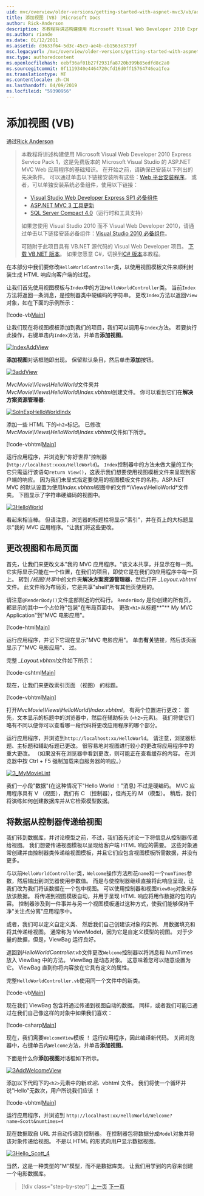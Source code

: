 ```yaml
---
uid: mvc/overview/older-versions/getting-started-with-aspnet-mvc3/vb/adding-a-view
title: 添加视图 (VB) |Microsoft Docs
author: Rick-Anderson
description: 本教程将讲述构建使用 Microsoft Visual Web Developer 2010 Express Service Pack 1，这是一个 ASP.NET MVC Web 应用程序的基础知识...
ms.author: riande
ms.date: 01/12/2011
ms.assetid: d3633f64-5d3c-45c9-ae4b-cb1563e3739f
msc.legacyurl: /mvc/overview/older-versions/getting-started-with-aspnet-mvc3/vb/adding-a-view
msc.type: authoredcontent
ms.openlocfilehash: eebf36af01b27f2931fa8720b399b85edfd8c2a0
ms.sourcegitcommit: 0f1119340e4464720cfd16d0ff15764746ea1fea
ms.translationtype: MT
ms.contentlocale: zh-CN
ms.lasthandoff: 04/09/2019
ms.locfileid: "59390956"
---
```

# <a name="adding-a-view-vb"></a>添加视图 (VB)

通过[Rick Anderson]((https://twitter.com/RickAndMSFT))

> 本教程将讲述构建使用 Microsoft Visual Web Developer 2010 Express Service Pack 1，这是免费版本的 Microsoft Visual Studio 的 ASP.NET MVC Web 应用程序的基础知识。 在开始之前，请确保已安装以下列出的先决条件。 可以通过单击以下链接安装所有这些：[Web 平台安装程序](https://www.microsoft.com/web/gallery/install.aspx?appid=VWD2010SP1Pack)。 或者，可以单独安装系统必备组件，使用以下链接：
> 
> - [Visual Studio Web Developer Express SP1 必备组件](https://www.microsoft.com/web/gallery/install.aspx?appid=VWD2010SP1Pack)
> - [ASP.NET MVC 3 工具更新](https://www.microsoft.com/web/gallery/install.aspx?appsxml=&amp;appid=MVC3)
> - [SQL Server Compact 4.0](https://www.microsoft.com/web/gallery/install.aspx?appid=SQLCE;SQLCEVSTools_4_0)（运行时和工具支持）
> 
> 如果您使用 Visual Studio 2010 而不 Visual Web Developer 2010，请通过单击以下链接安装必备组件：[Visual Studio 2010 必备组件](https://www.microsoft.com/web/gallery/install.aspx?appsxml=&amp;appid=VS2010SP1Pack)。
> 
> 可随附于此项目具有 VB.NET 源代码的 Visual Web Developer 项目。 [下载 VB.NET 版本](https://code.msdn.microsoft.com/Introduction-to-MVC-3-10d1b098)。 如果您愿意 C#，切换到[C# 版本](../cs/adding-a-view.md)本教程。


在本部分中我们要修改`HelloWorldController`类，以使用视图模板文件来顺利封装生成 HTML 响应向客户端的过程。

让我们首先使用视图模板与`Index`中的方法`HelloWorldController`类。 当前`Index`方法将返回一条消息，是控制器类中硬编码的字符串。 更改`Index`方法以返回`View`对象，如在下面的示例所示：

[!code-vb[Main](adding-a-view/samples/sample1.vb)]

让我们现在将视图模板添加到我们的项目，我们可以调用与`Index`方法。 若要执行此操作，右键单击内`Index`方法，并单击**添加视图**。

[![IndexAddView](adding-a-view/_static/image2.png "IndexAddView")](adding-a-view/_static/image1.png)

**添加视图**对话框随即出现。 保留默认条目，然后单击**添加**按钮。

[![3addView](adding-a-view/_static/image4.png "3addView")](adding-a-view/_static/image3.png)

*MvcMovie\Views\HelloWorld*文件夹并*MvcMovie\Views\HelloWorld\Index.vbhtml*创建文件。 你可以看到它们在**解决方案资源管理器**:

[![SolnExpHelloWorldIndx](adding-a-view/_static/image6.png "SolnExpHelloWorldIndx")](adding-a-view/_static/image5.png)

添加一些 HTML 下的`<h2>`标记。 已修改*MvcMovie\Views\HelloWorld\Index.vbhtml*文件如下所示。

[!code-vbhtml[Main](adding-a-view/samples/sample2.vbhtml)]

运行应用程序，并浏览到&quot;你好世界&quot;控制器 (`http://localhost:xxxx/HelloWorld`)。 `Index`控制器中的方法未做大量的工作; 它只需运行该语句`return View()`，这表示我们想要使用视图模板文件来呈现到客户端的响应。 因为我们未显式指定要使用的视图模板文件的名称，ASP.NET MVC 的默认设置为使用*Index.vbhtml*视图中的文件*\Views\HelloWorld*文件夹。 下图显示了字符串硬编码的视图中。

[![3HelloWorld](adding-a-view/_static/image8.png "3HelloWorld")](adding-a-view/_static/image7.png)

看起来相当棒。 但请注意，浏览器的标题栏将显示&quot;索引&quot;，并在页上的大标题显示&quot;我的 MVC 应用程序。&quot;让我们将这些更改。

## <a name="changing-views-and-layout-pages"></a>更改视图和布局页面

首先，让我们来更改文本&quot;我的 MVC 应用程序。&quot;该文本共享，并显示在每一页。 它实际显示只能在一个位置，在我们的项目，即使它是在我们的应用程序中每一页上。 转到 */视图/共享*中的文件夹**解决方案资源管理器**，然后打开 *\_Layout.vbhtml*文件。 此文件称为布局页，它是共享&quot;shell&quot;所有其他页使用的。

请注意`@RenderBody()`文件底部附近的代码行。 `RenderBody` 是你创建的所有页，都显示的其中一个占位符&quot;包装&quot;在布局页面中。 更改`<h1>`从标题**&quot;** My MVC Application&quot;到&quot;MVC 电影应用&quot;。

[!code-html[Main](adding-a-view/samples/sample3.html)]

运行应用程序，并记下它现在显示&quot;MVC 电影应用&quot;。 单击**有关**链接，然后该页面显示了&quot;MVC 电影应用&quot;、 过。

完整 *\_Layout.vbhtml*文件如下所示：

[!code-cshtml[Main](adding-a-view/samples/sample4.cshtml)]

现在，让我们来更改索引页面 （视图） 的标题。

[!code-vbhtml[Main](adding-a-view/samples/sample5.vbhtml)]

打开*MvcMovie\Views\HelloWorld\Index.vbhtml*。 有两个位置进行更改： 首先，文本显示的标题中的浏览器中，然后在辅助标头 (`<h2>`元素)。 我们将使它们略有不同以便你可以查看哪一段代码将更改应用程序的哪个部分。

运行应用程序，并浏览到`http://localhost:xx/HelloWorld`。 请注意，浏览器标题、主标题和辅助标题已更改。 很容易地对视图进行较小的更改将应用程序中的重大更改。 （如果没有在浏览器中看到更改，则可能正在查看缓存的内容。 在浏览器中按 Ctrl + F5 强制加载来自服务器的响应。）

[![3_MyMovieList](adding-a-view/_static/image10.png "3_MyMovieList")](adding-a-view/_static/image9.png)

我们一小段&quot;数据&quot;(在这种情况下&quot;Hello World ！&quot;消息) 不过是硬编码。 MVC 应用程序具有 V （视图），我们有 C （控制器），但尚无的 M （模型）。 稍后，我们将演练如何创建数据库并从它检索模型数据。

## <a name="passing-data-from-the-controller-to-the-view"></a>将数据从控制器传递给视图

我们转到数据库，并讨论模型之前，不过，我们首先讨论一下将信息从控制器传递给视图。 我们想要传递视图模板以呈现给客户端 HTML 响应的需要。 这些对象通常创建并由控制器类传递给视图模板，并且它们应包含视图模板所需数据，并没有更多。

与以前`HelloWorldController`类，`Welcome`操作方法所花`name`和一个`numTimes`参数，然后输出到浏览器使用参数值。 而是与使控制器继续直接将此响应呈现，让我们改为我们将该数据在一个包中视图。 可以使用控制器和视图`ViewBag`对象来存放该数据。 将传递到视图模板自动，并用于呈现 HTML 响应将用作数据的包的内容。 控制器涉及到一件事并与另一个视图模板通过这种方式，使我们能够保持干净&quot;关注点分离&quot;应用程序中。

或者，我们可以定义自定义类、 然后我们自己创建该对象的实例、 用数据填充和将其传递给视图。 通常称为 ViewModel，因为它是自定义模型的视图。 对于少量的数据，但是，ViewBag 运行良好。

返回到*HelloWorldController.vb*文件更改`Welcome`控制器以将消息和 NumTimes 放入 ViewBag 中的方法。 ViewBag 是动态对象。 这意味着您可以随意设置为它。 ViewBag 直到你将内容放在它具有定义的属性。

完整`HelloWorldController.vb`使用同一个文件中的新类。

[!code-vb[Main](adding-a-view/samples/sample6.vb)]

现在我们 ViewBag 包含将通过传递到视图自动的数据。 同样，或者我们可能已通过在我们自己像这样的对象中如果我们喜欢：

[!code-csharp[Main](adding-a-view/samples/sample7.cs)]

现在，我们需要`WelcomeView`模板 ！ 运行应用程序，因此编译新代码。 关闭浏览器中，右键单击内`Welcome`方法，并单击**添加视图**。

下面是什么你**添加视图**对话框如下所示。

[![3AddWelcomeView](adding-a-view/_static/image12.png "3AddWelcomeView")](adding-a-view/_static/image11.png)

添加以下代码下的`<h2>`元素中的新<em>欢迎。</em>vbhtml 文件。 我们将使一个循环并说&quot;Hello&quot;无数次，用户所说我们应该 ！

[!code-vbhtml[Main](adding-a-view/samples/sample8.vbhtml)]

运行应用程序，并浏览到 `http://localhost:xx/HelloWorld/Welcome?name=Scott&numtimes=4`

现在数据取自 URL 并自动传递到控制器。 在控制器包将数据分成`Model`对象并将该对象传递给视图。 不是以 HTML 的形式向用户显示数据视图。

[![3Hello_Scott_4](adding-a-view/_static/image14.png "3Hello_Scott_4")](adding-a-view/_static/image13.png)

当然，这是一种类型的&quot;M&quot;模型，而不是数据库类。 让我们用学到的内容来创建一个电影数据库。

> [!div class="step-by-step"]
> [上一页](adding-a-controller.md)
> [下一页](adding-a-model.md)
